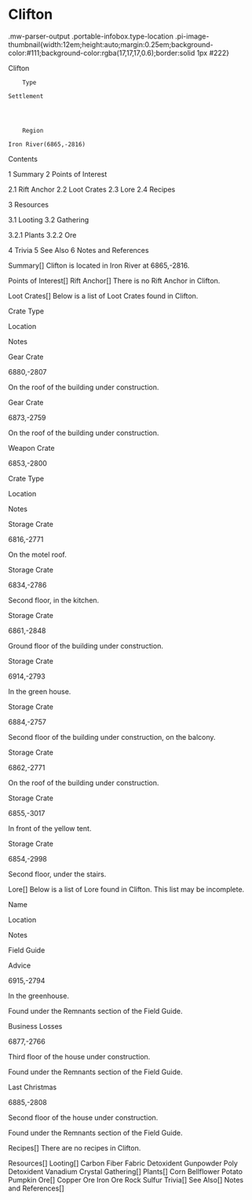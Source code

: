 # Clifton

.mw-parser-output .portable-infobox.type-location .pi-image-thumbnail{width:12em;height:auto;margin:0.25em;background-color:#111;background-color:rgba(17,17,17,0.6);border:solid 1px #222}

Clifton

	

	
		Type
	
	Settlement



	
		Region
	
	Iron River(6865,-2816)




Contents

1 Summary
2 Points of Interest

2.1 Rift Anchor
2.2 Loot Crates
2.3 Lore
2.4 Recipes


3 Resources

3.1 Looting
3.2 Gathering

3.2.1 Plants
3.2.2 Ore




4 Trivia
5 See Also
6 Notes and References



Summary[]
Clifton is located in Iron River at 6865,-2816.

Points of Interest[]
Rift Anchor[]
There is no Rift Anchor in Clifton.

Loot Crates[]
Below is a list of Loot Crates found in Clifton.



Crate Type

Location

Notes


Gear Crate

6880,-2807

On the roof of the building under construction.


Gear Crate

6873,-2759

On the roof of the building under construction.


Weapon Crate

6853,-2800








Crate Type

Location

Notes


Storage Crate

6816,-2771

On the motel roof.


Storage Crate

6834,-2786

Second floor, in the kitchen.


Storage Crate

6861,-2848

Ground floor of the building under construction.


Storage Crate

6914,-2793

In the green house.


Storage Crate

6884,-2757

Second floor of the building under construction, on the balcony.


Storage Crate

6862,-2771

On the roof of the building under construction.


Storage Crate

6855,-3017

In front of the yellow tent.


Storage Crate

6854,-2998

Second floor, under the stairs.


Lore[]
Below is a list of Lore found in Clifton. This list may be incomplete.



Name

Location

Notes

Field Guide


Advice

6915,-2794

In the greenhouse.

Found under the Remnants section of the Field Guide.


Business Losses

6877,-2766

Third floor of the house under construction.

Found under the Remnants section of the Field Guide.


Last Christmas

6885,-2808

Second floor of the house under construction.

Found under the Remnants section of the Field Guide.


Recipes[]
There are no recipes in Clifton.

Resources[]
Looting[]
Carbon Fiber Fabric
Detoxident
Gunpowder
Poly Detoxident
Vanadium Crystal
Gathering[]
Plants[]
Corn
Bellflower
Potato
Pumpkin
Ore[]
Copper Ore
Iron Ore
Rock
Sulfur
Trivia[]
See Also[]
Notes and References[]
